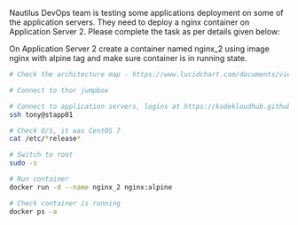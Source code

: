 Nautilus DevOps team is testing some applications deployment on some of the application servers. They need to deploy a nginx container on Application Server 2. Please complete the task as per details given below:


On Application Server 2 create a container named nginx_2 using image nginx with alpine tag and make sure container is in running state.

 

```bash
# Check the architecture map - https://www.lucidchart.com/documents/view/58e22de2-c446-4b49-ae0f-db79a3318e97/0_0

# Connect to thor jumpbox

# Connect to application servers, logins at https://kodekloudhub.github.io/kodekloud-engineer/docs/projects/nautilus
ssh tony@stapp01

# Check O/S, it was CentOS 7
cat /etc/*release*

# Switch to root
sudo -s

# Run container
docker run -d --name nginx_2 nginx:alpine 

# Check container is running
docker ps -a
```